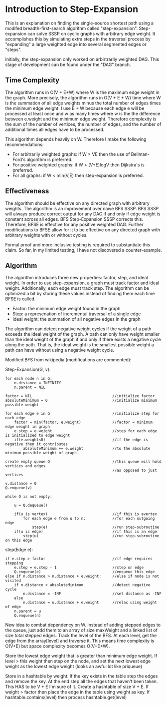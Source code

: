 # Introduction to Step-Expansion
This is an explanation on finding the single-source shortest path using a modifed breadth-first-search algorithm called  "step-expansion". Step-expansion can solve SSSP on cyclic graphs with arbitrary edge weight. 
It accomplishes this by simulating extra steps in the traversal process by "expanding"
a large weighted edge into several segmented edges or "steps".

Initially, the step-expansion only worked on arbirtrarily weighted DAG. This stage of development can be found under the "DAG" branch.

## Time Complexity
The algorithm runs in O(V + E*W) where W is the maximum edge weight in the graph. More precisely, the algorithm runs in O(V + E + W) time where W is the summation of all edge weights minus the total number of edges times the minimum edge weight. I use E + W because each edge e will be processed at least once and w as many times where w is the the difference between e.weight and the  minimum edge weight. Therefore complexity is the sum of the number of vertices, the number of edges, and the number of additional times all edges have to be processed. 

This algorithm depends heavily on W. Therefore I make the following recommendations:
 * For arbitrarily weighted graphs: if W > VE then the use of Bellman-Ford's algorithm is preferred. 
 * For positive weighted graphs: if W > (V+E)logV then Dijkstra's is preferred.
 * For all graphs: if W < min(V,E) then step-expansion is preferred.

## Effectiveness
The algorithm should be effective on any directed graph with arbitrary weights. The algorithm is an improvement over naïve BFS SSSP. BFS SSSP will always produce correct output for any DAG if and only if edge weight is constant across all edges. BFS Step-Expansion SSSP corrects this. Therefore, BFSE is effective for any positive weighted DAG. Further modifications to BFSE allow for it to be effective on any directed graph with arbitrary weights with or without cycles.

Formal proof and more inclusive testing is required to substantiate this claim. So far, in my limited testing, I have not discovered a counter-example.

## Algorithm
The algorithm introduces three new properties: factor, step, and ideal weight.
In order to use step-expansion, a graph must track factor and ideal weight.
Additionally, each edge must track step.
The algorithm can be optimized a bit by storing 
these values instead of finding them each time BFSE is called.

 * Factor: the minimum edge weight found in the graph
 * Step: a represenation of incremental traversal of a single edge
 * Ideal weight: the summation of all negative edges in the graph

The algorithm can detect negative weight cycles if the weight of a path exceeds
the ideal weight of the graph. A path can only have weight smaller than 
the ideal weight of the graph if and only if there exists a negative cycle 
along the path. That is, the ideal weight is the smallest possible weight
a path can have without using a negative weight cycle.

Modified BFS from wikipedia (modifications are commented):

<source lang="java" line>
Step-Expansion(G, v):
    
    for each node n in G:            
        n.distance = INFINITY        
        n.parent = NIL

    factor = NIL                                    //initialize factor
    absoluteMinimum = 0                             //initialize minimum possible weight
    
    for each edge e in G                            //initialize step for each edge
        factor = min(factor, e.weight)              //factor = minimum edge weight in graph
        e.step = e.weight                           //step for each edge is initialized to edge weight
        if(e.weight<0)                              //if the edge is negative then it contributes
            absoluteMinimum += e.weight             //to the absolute minimum possible weight of graph

    create empty queue Q                            //this queue will hold vertices and edges
                                                    //as opposed to just vertices

    v.distance = 0
    Q.enqueue(v)                      

    while Q is not empty:        
    
        u = Q.dequeue()
    
        if(u is vertex)                             //if this is avertex 
            for each edge e from u to n:            //for each outgoing edge
                step(e)                             //run step-subroutine 
        if(u is edge)                               //if this is an edge
            step(u)                                 //run step-subroutine on this edge
            
</source>

<source lang="java" line>
step(Edge e):

    if e.step > factor                              //if edge requires stepping
        e.step = e.step - 1                         //step on edge
        Q.enqueue(e)                                //enqueue this edge
    else if n.distance > n.distance + e.weight:     //else if node is not visited
        if n.distance < absoluteMinimum             //detect negative cycle
            n.distance = -INF                       //set distance as -INF
        else
            n.distance = u.distance + e.weight      //relax using weight of edge
        n.parent = u
        Q.enqueue(n)
</source>


New idea to combat dependency on W. Instead of adding stepped edges to the queue, just add them to an array of size maxWeight and a linked list of size total stepped edges. Track the level of the BFS. At each level, get the edge from the array[level] and traverse it. This means time complexity is O(V+E) but space complexity becomes O(V+E+W).

Store the lowest edge weight that is greater than minimum edge weight. If level > this weight then step on the node, and set the next lowest edge weight as the lowest edge weight (looks an awful lot like priqueue)

Store in a hashtable by weight. If the key exists in the table step the edges and remove the key. At the end step all the edges that haven't been taken. This HAS to be V + E I'm sure of it. Create a hashtable of size V + E. If weight > factor then place the edge in the table using weight as key. If hashtable.contains(level) then process hashtable.get(level)

